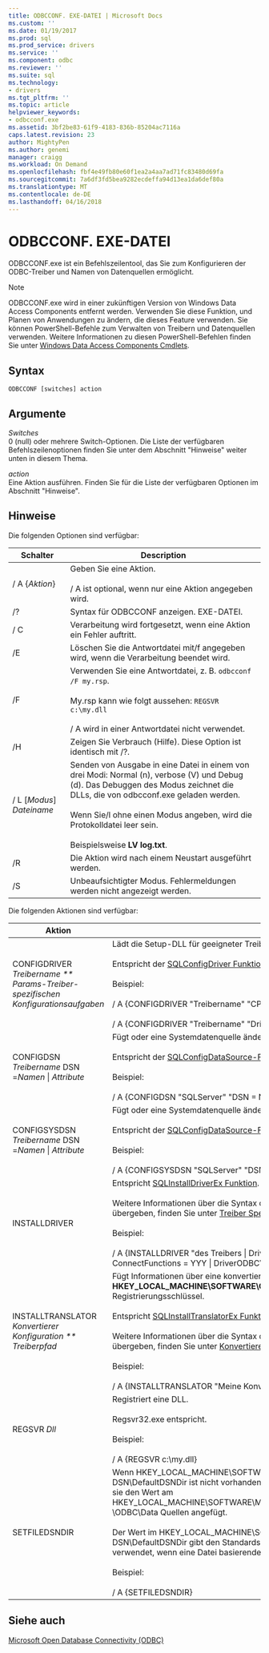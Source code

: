 ```yaml
---
title: ODBCCONF. EXE-DATEI | Microsoft Docs
ms.custom: ''
ms.date: 01/19/2017
ms.prod: sql
ms.prod_service: drivers
ms.service: ''
ms.component: odbc
ms.reviewer: ''
ms.suite: sql
ms.technology:
- drivers
ms.tgt_pltfrm: ''
ms.topic: article
helpviewer_keywords:
- odbcconf.exe
ms.assetid: 3bf2be83-61f9-4183-836b-85204ac7116a
caps.latest.revision: 23
author: MightyPen
ms.author: genemi
manager: craigg
ms.workload: On Demand
ms.openlocfilehash: fbf4e49fb80e60f1ea2a4aa7ad71fc83480d69fa
ms.sourcegitcommit: 7a6df3fd5bea9282ecdeffa94d13ea1da6def80a
ms.translationtype: MT
ms.contentlocale: de-DE
ms.lasthandoff: 04/16/2018
---
```

# <a name="odbcconfexe"></a>ODBCCONF. EXE-DATEI
ODBCCONF.exe ist ein Befehlszeilentool, das Sie zum Konfigurieren der ODBC-Treiber und Namen von Datenquellen ermöglicht.  
  
> [!NOTE]  
>  ODBCCONF.exe wird in einer zukünftigen Version von Windows Data Access Components entfernt werden. Verwenden Sie diese Funktion, und Planen von Anwendungen zu ändern, die dieses Feature verwenden. Sie können PowerShell-Befehle zum Verwalten von Treibern und Datenquellen verwenden. Weitere Informationen zu diesen PowerShell-Befehlen finden Sie unter [Windows Data Access Components Cmdlets](https://technet.microsoft.com/library/hh771019.aspx).  
  
## <a name="syntax"></a>Syntax  
  
```  
ODBCCONF [switches] action  
```  
  
## <a name="arguments"></a>Argumente  
 *Switches*  
 0 (null) oder mehrere Switch-Optionen. Die Liste der verfügbaren Befehlszeilenoptionen finden Sie unter dem Abschnitt "Hinweise" weiter unten in diesem Thema.  
  
 *action*  
 Eine Aktion ausführen. Finden Sie für die Liste der verfügbaren Optionen im Abschnitt "Hinweise".  
  
## <a name="remarks"></a>Hinweise  
 Die folgenden Optionen sind verfügbar:  
  
|Schalter|Description|  
|------------|-----------------|  
|/ A {*Aktion*}|Geben Sie eine Aktion.<br /><br /> / A ist optional, wenn nur eine Aktion angegeben wird.|  
|/?|Syntax für ODBCCONF anzeigen. EXE-DATEI.|  
|/ C|Verarbeitung wird fortgesetzt, wenn eine Aktion ein Fehler auftritt.|  
|/E|Löschen Sie die Antwortdatei mit/f angegeben wird, wenn die Verarbeitung beendet wird.|  
|/F|Verwenden Sie eine Antwortdatei, z. B. `odbcconf /F my.rsp`.<br /><br /> My.rsp kann wie folgt aussehen: `REGSVR c:\my.dll`<br /><br /> / A wird in einer Antwortdatei nicht verwendet.|  
|/H|Zeigen Sie Verbrauch (Hilfe). Diese Option ist identisch mit /?.|  
|/ L [*Modus*] *Dateiname*|Senden von Ausgabe in eine Datei in einem von drei Modi: Normal (n), verbose (V) und Debug (d). Das Debuggen des Modus zeichnet die DLLs, die von odbcconf.exe geladen werden.<br /><br /> Wenn Sie/l ohne einen Modus angeben, wird die Protokolldatei leer sein.<br /><br /> Beispielsweise **LV log.txt**.|  
|/R|Die Aktion wird nach einem Neustart ausgeführt werden.|  
|/S|Unbeaufsichtigter Modus. Fehlermeldungen werden nicht angezeigt werden.|  
  
 Die folgenden Aktionen sind verfügbar:  
  
|Aktion|Description|  
|------------|-----------------|  
|CONFIGDRIVER *Treibername ** Params-Treiber-spezifischen Konfigurationsaufgaben*|Lädt die Setup-DLL für geeigneter Treiber und ruft die **ConfigDriver** Funktion.<br /><br /> Entspricht der [SQLConfigDriver Funktion](../odbc/reference/syntax/sqlconfigdriver-function.md).<br /><br /> Beispiel:<br /><br /> / A {CONFIGDRIVER "Treibername" "CPTimeout = 60"}<br /><br /> / A {CONFIGDRIVER "Treibername" "DriverODBCVer 03.80 ="}|  
|CONFIGDSN *Treibername* DSN =*Namen* &#124; *Attribute*|Fügt oder eine Systemdatenquelle ändert.<br /><br /> Entspricht der [SQLConfigDataSource-Funktion](../odbc/reference/syntax/sqlconfigdatasource-function.md).<br /><br /> Beispiel:<br /><br /> / A {CONFIGDSN "SQLServer" "DSN = Name &#124; Server Srv ="}|  
|CONFIGSYSDSN *Treibername* DSN =*Namen* &#124; *Attribute*|Fügt oder eine Systemdatenquelle ändert.<br /><br /> Entspricht der [SQLConfigDataSource-Funktion](../odbc/reference/syntax/sqlconfigdatasource-function.md).<br /><br /> Beispiel:<br /><br /> / A {CONFIGSYSDSN "SQLServer" "DSN = Name &#124; Server Srv ="}|  
|INSTALLDRIVER|Entspricht [SQLInstallDriverEx Funktion](../odbc/reference/syntax/sqlinstalldriverex-function.md).<br /><br /> Weitere Informationen über die Syntax der Schlüsselwort-Wert-Paare an INSTALLDRIVER übergeben, finden Sie unter [Treiber Spezifikation Unterschlüssel](../odbc/reference/install/driver-specification-subkeys.md).<br /><br /> Beispiel:<br /><br /> / A {INSTALLDRIVER "des Treibers &#124; Driver=c:\your.dll &#124; Setup=c:\your.dll &#124; APILevel = 2 &#124; ConnectFunctions = YYY &#124; DriverODBCVer = 03.50 &#124; FileUsage = 0 &#124; SQLLevel = 1"}|  
|INSTALLTRANSLATOR *Konvertierer Konfiguration ** Treiberpfad*|Fügt Informationen über eine konvertierers, damit die **HKEY_LOCAL_MACHINE\SOFTWARE\ODBC\ODBCINST. INI\ODBC Übersetzer** Registrierungsschlüssel.<br /><br /> Entspricht [SQLInstallTranslatorEx Funktion](../odbc/reference/syntax/sqlinstalltranslatorex-function.md).<br /><br /> Weitere Informationen über die Syntax der Schlüsselwort-Wert-Paare an INSTALLDRIVER übergeben, finden Sie unter [Konvertierer Spezifikation Unterschlüssel](../odbc/reference/install/translator-specification-subkeys.md).<br /><br /> Beispiel:<br /><br /> / A {INSTALLTRANSLATOR "Meine Konvertierer &#124; Translator=c:\my.dll &#124; Setup=c:\my.dll"}|  
|REGSVR *Dll*|Registriert eine DLL.<br /><br /> Regsvr32.exe entspricht.<br /><br /> Beispiel:<br /><br /> / A {REGSVR c:\my.dll}|  
|SETFILEDSNDIR|Wenn HKEY_LOCAL_MACHINE\SOFTWARE\ODBC\ODBC. INI\ODBC Datei DSN\DefaultDSNDir ist nicht vorhanden, die SETFILEDSNDIR-Aktion erstellt, und weisen sie den Wert am HKEY_LOCAL_MACHINE\SOFTWARE\Microsoft\Windows\CurrentVersion\CommonFilesDir, \ODBC\Data Quellen angefügt.<br /><br /> Der Wert im HKEY_LOCAL_MACHINE\SOFTWARE\ODBC\ODBC. INI\ODBC Datei DSN\DefaultDSNDir gibt den Standardspeicherort von ODBC-Datenquellen-Administrator verwendet, wenn eine Datei basierende Datenquelle erstellen.<br /><br /> Beispiel:<br /><br /> / A {SETFILEDSNDIR}|  
  
## <a name="see-also"></a>Siehe auch  
 [Microsoft Open Database Connectivity (ODBC)](../odbc/microsoft-open-database-connectivity-odbc.md)
